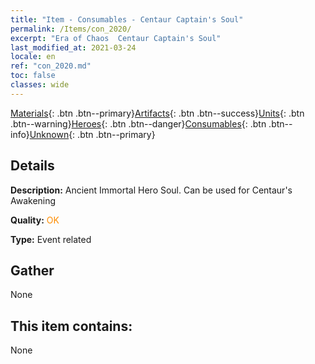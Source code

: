 ```yaml
---
title: "Item - Consumables - Centaur Captain's Soul"
permalink: /Items/con_2020/
excerpt: "Era of Chaos  Centaur Captain's Soul"
last_modified_at: 2021-03-24
locale: en
ref: "con_2020.md"
toc: false
classes: wide
---
```

 [Materials](/Items/){: .btn .btn--primary}[Artifacts](/Items/Artifacts/){: .btn .btn--success}[Units](/Items/Units/){: .btn .btn--warning}[Heroes](/Items/Heroes/){: .btn .btn--danger}[Consumables](/Items/Consumables/){: .btn .btn--info}[Unknown](/Items/Unknown/){: .btn .btn--primary}

## Details
 **Description:** Ancient Immortal Hero Soul. Can be used for Centaur's Awakening

 **Quality:** <span style="color: #FF8C00">OK</span>

 **Type:** Event related

## Gather

  None

## This item contains:

  None

